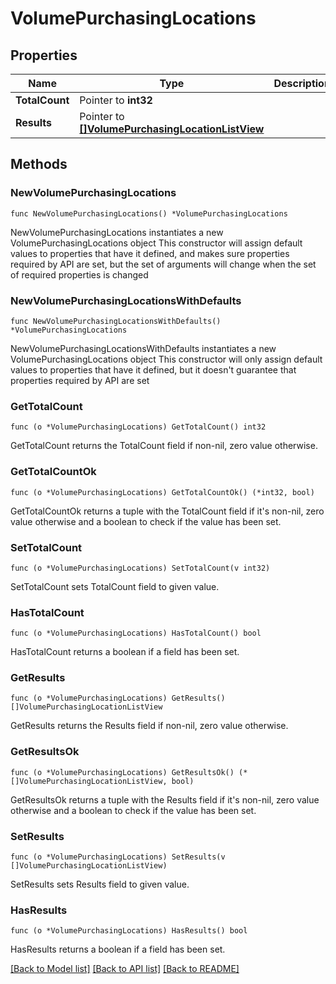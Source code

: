 # VolumePurchasingLocations

## Properties

Name | Type | Description | Notes
------------ | ------------- | ------------- | -------------
**TotalCount** | Pointer to **int32** |  | [optional] 
**Results** | Pointer to [**[]VolumePurchasingLocationListView**](VolumePurchasingLocationListView.md) |  | [optional] 

## Methods

### NewVolumePurchasingLocations

`func NewVolumePurchasingLocations() *VolumePurchasingLocations`

NewVolumePurchasingLocations instantiates a new VolumePurchasingLocations object
This constructor will assign default values to properties that have it defined,
and makes sure properties required by API are set, but the set of arguments
will change when the set of required properties is changed

### NewVolumePurchasingLocationsWithDefaults

`func NewVolumePurchasingLocationsWithDefaults() *VolumePurchasingLocations`

NewVolumePurchasingLocationsWithDefaults instantiates a new VolumePurchasingLocations object
This constructor will only assign default values to properties that have it defined,
but it doesn't guarantee that properties required by API are set

### GetTotalCount

`func (o *VolumePurchasingLocations) GetTotalCount() int32`

GetTotalCount returns the TotalCount field if non-nil, zero value otherwise.

### GetTotalCountOk

`func (o *VolumePurchasingLocations) GetTotalCountOk() (*int32, bool)`

GetTotalCountOk returns a tuple with the TotalCount field if it's non-nil, zero value otherwise
and a boolean to check if the value has been set.

### SetTotalCount

`func (o *VolumePurchasingLocations) SetTotalCount(v int32)`

SetTotalCount sets TotalCount field to given value.

### HasTotalCount

`func (o *VolumePurchasingLocations) HasTotalCount() bool`

HasTotalCount returns a boolean if a field has been set.

### GetResults

`func (o *VolumePurchasingLocations) GetResults() []VolumePurchasingLocationListView`

GetResults returns the Results field if non-nil, zero value otherwise.

### GetResultsOk

`func (o *VolumePurchasingLocations) GetResultsOk() (*[]VolumePurchasingLocationListView, bool)`

GetResultsOk returns a tuple with the Results field if it's non-nil, zero value otherwise
and a boolean to check if the value has been set.

### SetResults

`func (o *VolumePurchasingLocations) SetResults(v []VolumePurchasingLocationListView)`

SetResults sets Results field to given value.

### HasResults

`func (o *VolumePurchasingLocations) HasResults() bool`

HasResults returns a boolean if a field has been set.


[[Back to Model list]](../README.md#documentation-for-models) [[Back to API list]](../README.md#documentation-for-api-endpoints) [[Back to README]](../README.md)


